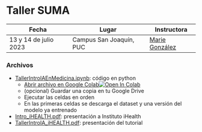 # Taller SUMA

| Fecha | Lugar | Instructora |
| --- | --- | --- |
| 13 y 14 de julio 2023 |  Campus San Joaquín, PUC | [Marie González](https://github.com/Mewiss) |


### Archivos

* [TallerIntroIAEnMedicina.ipynb](./TallerIntroIAEnMedicina.ipynb): código en python
  * <a target="_blank" href="https://colab.research.google.com/github/iHealthInstitute/tutorials/blob/main/taller-2023-07-13-SUMA/TallerIntroIAEnMedicina.ipynb">Abrir archivo en Google Colab<img src="https://colab.research.google.com/assets/colab-badge.svg" alt="Open In Colab"/></a>
  * (opcional) Guardar una copia en tu Google Drive
  * Ejecutar las celdas en orden
  * En las primeras celdas se descarga el dataset y una versión del modelo ya entrenado
* [Intro_iHEALTH.pdf](./Intro_iHEALTH.pdf): presentación a Instituto iHealth
* [TallerIntroIA_iHEALTH.pdf](./TallerIntroIA_iHEALTH.pdf): presentación del tutorial

